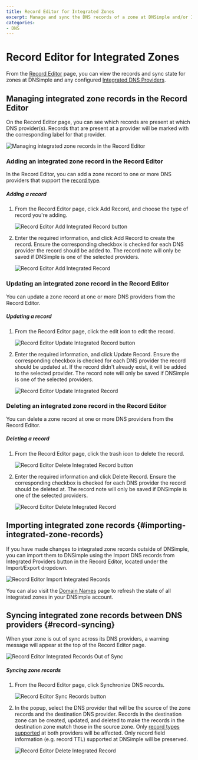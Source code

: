```yaml
---
title: Record Editor for Integrated Zones
excerpt: Manage and sync the DNS records of a zone at DNSimple and/or Integrated DNS Providers.
categories:
- DNS
---
```

# Record Editor for Integrated Zones

From the [Record Editor](/articles/record-editor/) page, you can view the records and sync state for zones at DNSimple and any configured [Integrated DNS Providers](/articles/integrated-dns-providers/).

## Managing integrated zone records in the Record Editor

On the Record Editor page, you can see which records are present at which DNS provider(s). Records that are present at a provider will be marked with the corresponding label for that provider.

![Managing integrated zone records in the Record Editor](/files/record-editor-integrated-zones-manage-records.png)

### Adding an integrated zone record in the Record Editor

In the Record Editor, you can add a zone record to one or more DNS providers that support the [record type](/articles/integrated-dns-providers#supported-record-types).

<div class="section-steps" markdown="1">

##### Adding a record

1.  From the Record Editor page, click <label>Add Record</label>, and choose the type of record you're adding.

    ![Record Editor Add Integrated Record button](/files/record-editor-integrated-zones-add-record-button.png)

1.  Enter the required information, and click <label>Add Record</label> to create the record.  Ensure the corresponding checkbox is checked for each DNS provider the record should be added to. The record note will only be saved if DNSimple is one of the selected providers.

    ![Record Editor Add Integrated Record](/files/record-editor-integrated-zones-add-record.png)
</div>

### Updating an integrated zone record in the Record Editor

You can update a zone record at one or more DNS providers from the Record Editor.

<div class="section-steps" markdown="1">

##### Updating a record

1.  From the Record Editor page, click the edit icon to edit the record.

    ![Record Editor Update Integrated Record button](/files/record-editor-integrated-zones-edit-record-button.png)

1.  Enter the required information, and click <label>Update Record</label>. Ensure the corresponding checkbox is checked for each DNS provider the record should be updated at. If the record didn't already exist, it will be added to the selected provider. The record note will only be saved if DNSimple is one of the selected providers.

    ![Record Editor Update Integrated Record](/files/record-editor-integrated-zones-edit-record.png)
</div>

### Deleting an integrated zone record in the Record Editor

You can delete a zone record at one or more DNS providers from the Record Editor.

<div class="section-steps" markdown="1">

##### Deleting a record

1.  From the Record Editor page, click the trash icon to delete the record.

    ![Record Editor Delete Integrated Record button](/files/record-editor-integrated-zones-delete-record-button.png)

1.  Enter the required information and click <label>Delete Record</label>. Ensure the corresponding checkbox is checked for each DNS provider the record should be deleted at. The record note will only be saved if DNSimple is one of the selected providers.

    ![Record Editor Delete Integrated Record](/files/record-editor-integrated-zones-delete-record.png)
</div>

## Importing integrated zone records {#importing-integrated-zone-records}

If you have made changes to integrated zone records outside of DNSimple, you can import them to DNSimple using the <label>Import DNS records from Integrated Providers</label> button in the Record Editor, located under the <label>Import/Export</label> dropdown.

![Record Editor Import Integrated Records](/files/record-editor-integrated-zones-import-records.png)

You can also visit the [Domain Names](/articles/managing-integrated-zones#refreshing-and-importing-integrated-zones) page to refresh the state of all integrated zones in your DNSimple account.

## Syncing integrated zone records between DNS providers {#record-syncing}

When your zone is out of sync across its DNS providers, a warning message will appear at the top of the Record Editor page.

![Record Editor Integrated Records Out of Sync](/files/record-editor-integrated-zones-out-of-sync.png)

<div class="section-steps" markdown="1">

##### Syncing zone records

1.  From the Record Editor page, click <label>Synchronize DNS records</label>.

    ![Record Editor Sync Records button](/files/record-editor-integrated-zones-sync-button.png)

1.  In the popup, select the DNS provider that will be the source of the zone records and the destination DNS provider. Records in the destination zone can be created, updated, and deleted to make the records in the destination zone match those in the source zone. Only [record types supported](/articles/integrated-dns-providers#supported-record-types) at both providers will be affected. Only record field information (e.g. record TTL) supported at DNSimple will be preserved.

    ![Record Editor Delete Integrated Record](/files/record-editor-integrated-zones-sync-records.png)
</div>
